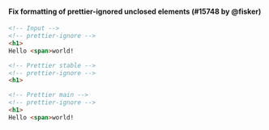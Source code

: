 #### Fix formatting of prettier-ignored unclosed elements (#15748 by @fisker)

<!-- prettier-ignore -->
```html
<!-- Input -->
<!-- prettier-ignore -->
<h1>
Hello <span>world!

<!-- Prettier stable -->
<!-- prettier-ignore -->
<h1>

<!-- Prettier main -->
<!-- prettier-ignore -->
<h1>
Hello <span>world!
```
